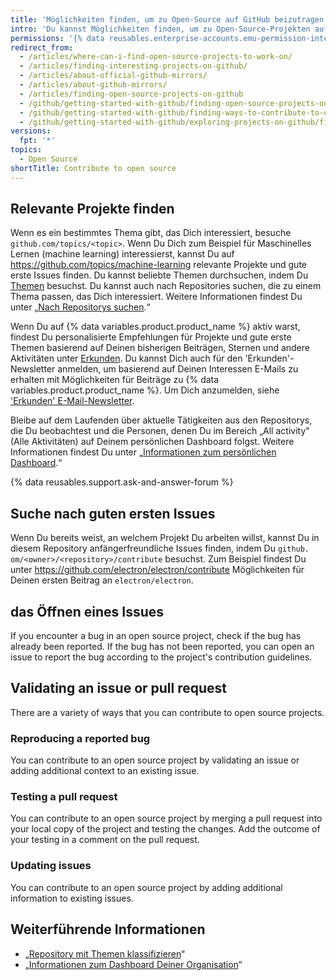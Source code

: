 ```yaml
---
title: 'Möglichkeiten finden, um zu Open-Source auf GitHub beizutragen'
intro: 'Du kannst Möglichkeiten finden, um zu Open-Source-Projekten auf {% data variables.product.product_name %} beizutragen, die für Dich relevant sind.'
permissions: '{% data reusables.enterprise-accounts.emu-permission-interact %}'
redirect_from:
  - /articles/where-can-i-find-open-source-projects-to-work-on/
  - /articles/finding-interesting-projects-on-github/
  - /articles/about-official-github-mirrors/
  - /articles/about-github-mirrors/
  - /articles/finding-open-source-projects-on-github
  - /github/getting-started-with-github/finding-open-source-projects-on-github
  - /github/getting-started-with-github/finding-ways-to-contribute-to-open-source-on-github
  - /github/getting-started-with-github/exploring-projects-on-github/finding-ways-to-contribute-to-open-source-on-github
versions:
  fpt: '*'
topics:
  - Open Source
shortTitle: Contribute to open source
---
```


## Relevante Projekte finden

Wenn es ein bestimmtes Thema gibt, das Dich interessiert, besuche `github.com/topics/<topic>`. Wenn Du Dich zum Beispiel für Maschinelles Lernen (machine learning) interessierst, kannst Du auf https://github.com/topics/machine-learning relevante Projekte und gute erste Issues finden. Du kannst beliebte Themen durchsuchen, indem Du [Themen](https://github.com/topics) besuchst. Du kannst auch nach Repositories suchen, die zu einem Thema passen, das Dich interessiert. Weitere Informationen findest Du unter „[Nach Repositorys suchen](/search-github/searching-on-github/searching-for-repositories#search-by-topic).“

Wenn Du auf {% data variables.product.product_name %} aktiv warst, findest Du personalisierte Empfehlungen für Projekte und gute erste Themen basierend auf Deinen bisherigen Beiträgen, Sternen und andere Aktivitäten unter [Erkunden](https://github.com/explore). Du kannst Dich auch für den 'Erkunden'-Newsletter anmelden, um basierend auf Deinen Interessen E-Mails zu erhalten mit Möglichkeiten für Beiträge zu {% data variables.product.product_name %}. Um Dich anzumelden, siehe ['Erkunden' E-Mail-Newsletter](https://github.com/explore/subscribe).

Bleibe auf dem Laufenden über aktuelle Tätigkeiten aus den Repositorys, die Du beobachtest und die Personen, denen Du im Bereich „All activity" (Alle Aktivitäten) auf Deinem persönlichen Dashboard folgst. Weitere Informationen findest Du unter „[Informationen zum persönlichen Dashboard](/articles/about-your-personal-dashboard).“

{% data reusables.support.ask-and-answer-forum %}

## Suche nach guten ersten Issues

Wenn Du bereits weist, an welchem Projekt Du arbeiten willst, kannst Du in diesem Repository anfängerfreundliche Issues finden, indem Du `github. om/<owner>/<repository>/contribute` besuchst. Zum Beispiel findest Du unter https://github.com/electron/electron/contribute Möglichkeiten für Deinen ersten Beitrag an `electron/electron`.

## das Öffnen eines Issues

If you encounter a bug in an open source project, check if the bug has already been reported. If the bug has not been reported, you can open an issue to report the bug according to the project's contribution guidelines.

## Validating an issue or pull request

There are a variety of ways that you can contribute to open source projects.

### Reproducing a reported bug
You can contribute to an open source project by validating an issue or adding additional context to an existing issue.

### Testing a pull request
You can contribute to an open source project by merging a pull request into your local copy of the project and testing the changes. Add the outcome of your testing in a comment on the pull request.

### Updating issues
You can contribute to an open source project by adding additional information to existing issues.


## Weiterführende Informationen

- „[Repository mit Themen klassifizieren](/articles/classifying-your-repository-with-topics)“
- „[Informationen zum Dashboard Deiner Organisation](/articles/about-your-organization-dashboard)“
